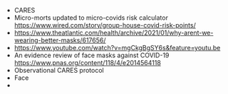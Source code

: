 - CARES 
- Micro-morts updated to micro-covids risk calculator https://www.wired.com/story/group-house-covid-risk-points/
- https://www.theatlantic.com/health/archive/2021/01/why-arent-we-wearing-better-masks/617656/
- https://www.youtube.com/watch?v=mgCkgBgSY6s&feature=youtu.be
- An evidence review of face masks against COVID-19 https://www.pnas.org/content/118/4/e2014564118
- Observational CARES protocol
- Face
- 
